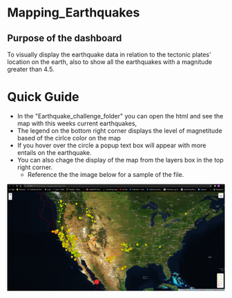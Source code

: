 # Mapping_Earthquakes
## Purpose of the dashboard
To visually display the earthquake data in relation to the tectonic plates’ location on the earth,
also to show all the earthquakes with a magnitude greater than 4.5. 

# Quick Guide
- In the "Earthquake_challenge_folder" you can open the html and see the map with this weeks current earthquakes,
- The legend on the bottom right corner displays the level of magnetitude based of the cirlce color on the map
- If you hover over the circle a popup text box will appear with more entails on the earthquake. 
- You can also chage the display of the map from the layers box in the top right corner.
	- Reference the the image below for a sample of the file. 
	
![earthquakes.png](images/Earthquake_Map.PNG)
	

